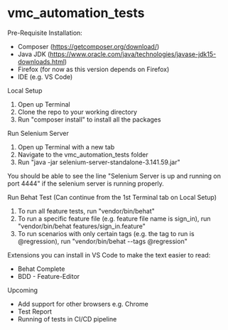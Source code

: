 # vmc_automation_tests

Pre-Requisite Installation: 
- Composer (https://getcomposer.org/download/)
- Java JDK (https://www.oracle.com/java/technologies/javase-jdk15-downloads.html)
- Firefox (for now as this version depends on Firefox)
- IDE (e.g. VS Code)

Local Setup
1. Open up Terminal
2. Clone the repo to your working directory
3. Run "composer install" to install all the packages
 
 
Run Selenium Server
1. Open up Terminal with a new tab 
2. Navigate to the vmc_automation_tests folder
3. Run "java -jar selenium-server-standalone-3.141.59.jar"

You should be able to see the line "Selenium Server is up and running on port 4444" if the selenium server is running properly.


Run Behat Test (Can continue from the 1st Terminal tab on Local Setup)
1. To run all feature tests, run "vendor/bin/behat"
2. To run a specific feature file (e.g. feature file name is sign_in), run "vendor/bin/behat features/sign_in.feature"
3. To run scenarios with only certain tags (e.g. the tag to run is @regression), run "vendor/bin/behat --tags @regression"

Extensions you can install in VS Code to make the text easier to read:
- Behat Complete
- BDD - Feature-Editor

Upcoming
- Add support for other browsers e.g. Chrome
- Test Report
- Running of tests in CI/CD pipeline
